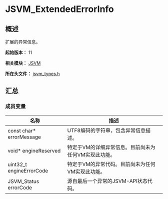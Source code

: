 # JSVM_ExtendedErrorInfo

## 概述

扩展的异常信息。

**起始版本：** 11

**相关模块：** [JSVM](capi-jsvm.md)

**所在头文件：** [jsvm_types.h](capi-jsvm-types-h.md)

## 汇总

### 成员变量

| 名称 | 描述 |
| -- | -- |
| const char* errorMessage | UTF8编码的字符串，包含异常信息描述。 |
| void* engineReserved | 特定于VM的详细异常信息。目前尚未为任何VM实现此功能。 |
| uint32_t engineErrorCode | 特定于VM的异常代码。目前尚未为任何VM实现此功能。 |
| JSVM_Status errorCode | 源自最后一个异常的JSVM-API状态代码。 |


